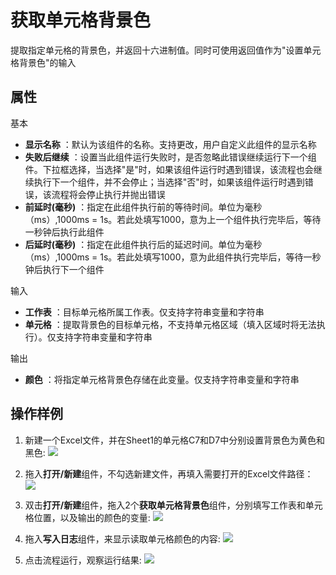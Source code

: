 # 获取单元格背景色

提取指定单元格的背景色，并返回十六进制值。同时可使用返回值作为&quot;设置单元格背景色&quot;的输入

## 属性
基本
- **显示名称** ：默认为该组件的名称。支持更改，用户自定义此组件的显示名称
- **失败后继续** ：设置当此组件运行失败时，是否忽略此错误继续运行下一个组件。下拉框选择，当选择"是"时，如果该组件运行时遇到错误，该流程也会继续执行下一个组件，并不会停止；当选择"否"时，如果该组件运行时遇到错误，该流程将会停止执行并抛出错误
- **前延时(毫秒)** ：指定在此组件执行前的等待时间。单位为毫秒（ms）,1000ms = 1s。若此处填写1000，意为上一个组件执行完毕后，等待一秒钟后执行此组件
- **后延时(毫秒)** ：指定在此组件执行后的延迟时间。单位为毫秒（ms）,1000ms = 1s。若此处填写1000，意为此组件执行完毕后，等待一秒钟后执行下一个组件


输入

- **工作表** ：目标单元格所属工作表。仅支持字符串变量和字符串
- **单元格** ：提取背景色的目标单元格，不支持单元格区域（填入区域时将无法执行）。仅支持字符串变量和字符串

输出

- **颜色** ：将指定单元格背景色存储在此变量。仅支持字符串变量和字符串


## 操作样例
1. 新建一个Excel文件，并在Sheet1的单元格C7和D7中分别设置背景色为黄色和黑色:
![](https://docimages.blob.core.chinacloudapi.cn/images/Activities/wps33.png)

2. 拖入**打开/新建**组件，不勾选新建文件，再填入需要打开的Excel文件路径：
![](https://docimages.blob.core.chinacloudapi.cn/images/Activities/wps5.png)

3. 双击**打开/新建**组件，拖入2个**获取单元格背景色**组件，分别填写工作表和单元格位置，以及输出的颜色的变量:
![](https://docimages.blob.core.chinacloudapi.cn/images/Activities/wps34.png)

4. 拖入**写入日志**组件，来显示读取单元格颜色的内容:
![](https://docimages.blob.core.chinacloudapi.cn/images/Activities/wps35.png)

5. 点击流程运行，观察运行结果:
![](https://docimages.blob.core.chinacloudapi.cn/images/Activities/wps36.png)
